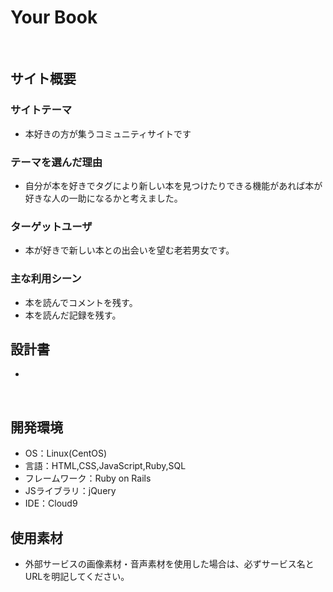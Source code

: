 # Your Book
​
## サイト概要
### サイトテーマ
- 本好きの方が集うコミュニティサイトです
​
### テーマを選んだ理由
- 自分が本を好きでタグにより新しい本を見つけたりできる機能があれば本が好きな人の一助になるかと考えました。
​
### ターゲットユーザ
- 本が好きで新しい本との出会いを望む老若男女です。
​
### 主な利用シーン
- 本を読んでコメントを残す。
- 本を読んだ記録を残す。
​
## 設計書
-
​
## 開発環境
- OS：Linux(CentOS)
- 言語：HTML,CSS,JavaScript,Ruby,SQL
- フレームワーク：Ruby on Rails
- JSライブラリ：jQuery
- IDE：Cloud9
​
## 使用素材
- 外部サービスの画像素材・音声素材を使用した場合は、必ずサービス名とURLを明記してください。


